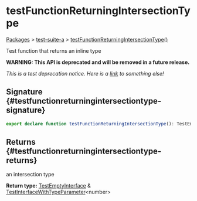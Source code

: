# testFunctionReturningIntersectionType

[Packages](/) &gt; [test-suite-a](/test-suite-a) &gt; [testFunctionReturningIntersectionType()](/test-suite-a/testfunctionreturningintersectiontype-function)

Test function that returns an inline type

**WARNING: This API is deprecated and will be removed in a future release.**

_This is a test deprecation notice. Here is a_ [_link_](/test-suite-a/testfunctionreturninguniontype-function)<!-- --> _to something else!_

## Signature {#testfunctionreturningintersectiontype-signature}

```typescript
export declare function testFunctionReturningIntersectionType(): TestEmptyInterface & TestInterfaceWithTypeParameter<number>;
```

## Returns {#testfunctionreturningintersectiontype-returns}

an intersection type

**Return type:** [TestEmptyInterface](/test-suite-a/testemptyinterface-interface) &amp; [TestInterfaceWithTypeParameter](/test-suite-a/testinterfacewithtypeparameter-interface)&lt;number&gt;
